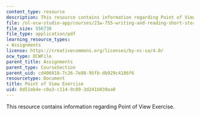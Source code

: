```yaml
---
content_type: resource
description: This resource contains information regarding Point of View Exercise.
file: /ol-ocw-studio-app/courses/21w-755-writing-and-reading-short-stories-spring-2012/8d51eb4ec0a3c1149c893d241b039aa0_MIT21W_755S12_pov.pdf
file_size: 556738
file_type: application/pdf
learning_resource_types:
- Assignments
license: https://creativecommons.org/licenses/by-nc-sa/4.0/
ocw_type: OCWFile
parent_title: Assignments
parent_type: CourseSection
parent_uid: cd406018-7c26-7e88-95fb-db929c4186f6
resourcetype: Document
title: Point of View Exercise
uid: 8d51eb4e-c0a3-c114-9c89-3d241b039aa0
---
```

This resource contains information regarding Point of View Exercise.